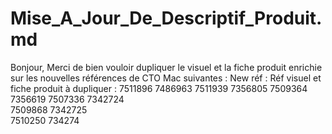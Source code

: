 # Mise_A_Jour_De_Descriptif_Produit.md

Bonjour,
Merci de bien vouloir dupliquer le visuel et la fiche produit enrichie sur les nouvelles références de CTO Mac suivantes :
New réf :                             Réf visuel et fiche produit à dupliquer :
7511896                             7486963
7511939                             7356805
7509364                             7356619
7507336                             7342724             
7509868                             7342725             
7510250                             734274
